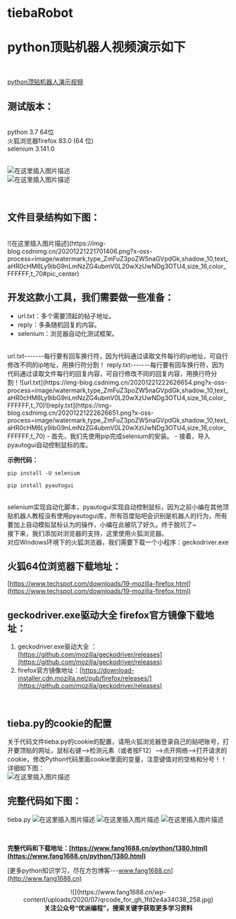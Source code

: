 # tiebaRobot
# python顶贴机器人视频演示如下
<br>



[python顶贴机器人演示视频](https://player.youku.com/embed/XNTAxOTIxNjUwMA==)
## 测试版本：

<br>
python 3.7 64位  <br>
火狐浏览器firefox 83.0 (64 位)  <br>
 selenium       3.141.0 <br>
<br>

![在这里插入图片描述](https://img-blog.csdnimg.cn/20201221224250688.png?x-oss-process=image/watermark,type_ZmFuZ3poZW5naGVpdGk,shadow_10,text_aHR0cHM6Ly9ibG9nLmNzZG4ubmV0L20wXzUwNDg3OTU4,size_16,color_FFFFFF,t_70)
 <br>
![在这里插入图片描述](https://img-blog.csdnimg.cn/20201221224250510.png)
 
 <br>

## 文件目录结构如下图：

<br>
![在这里插入图片描述](https://img-blog.csdnimg.cn/20201221221701406.png?x-oss-process=image/watermark,type_ZmFuZ3poZW5naGVpdGk,shadow_10,text_aHR0cHM6Ly9ibG9nLmNzZG4ubmV0L20wXzUwNDg3OTU4,size_16,color_FFFFFF,t_70#pic_center)

<br>

## 开发这款小工具，我们需要做一些准备：

 - url.txt：多个需要顶起的帖子地址。
 - reply：多条随机回复的内容。
 - selenium：浏览器自动化测试框架。
<br>
 url.txt-------每行要有回车换行符，因为代码通过读取文件每行的ip地址，可自行修改不同的ip地址，用换行符分割！
 reply.txt-------每行要有回车换行符，因为代码通过读取文件每行的回复内容，可自行修改不同的回复内容，用换行符分割！![url.txt](https://img-blog.csdnimg.cn/20201221222626654.png?x-oss-process=image/watermark,type_ZmFuZ3poZW5naGVpdGk,shadow_10,text_aHR0cHM6Ly9ibG9nLmNzZG4ubmV0L20wXzUwNDg3OTU4,size_16,color_FFFFFF,t_70)![reply.txt](https://img-blog.csdnimg.cn/20201221222626651.png?x-oss-process=image/watermark,type_ZmFuZ3poZW5naGVpdGk,shadow_10,text_aHR0cHM6Ly9ibG9nLmNzZG4ubmV0L20wXzUwNDg3OTU4,size_16,color_FFFFFF,t_70)
 - 首先，我们先使用pip完成selenium的安装。
 -   接着，导入pyautogui自动控制鼠标的库。


 
**示例代码：**
```
pip install -U selenium
```
```
pip install pyautogui
```
<br>
selenium实现自动化脚本，pyautogui实现自动控制鼠标，因为之前小编在其他顶贴机器人教程没有使用pyautogui库，所有百度贴吧会识别是机器人的行为，所有要加上自动模拟鼠标认为的操作，小编在此被坑了好久。终于脱坑了~<br>
接下来，我们添加对浏览器的支持，这里使用火狐浏览器。<br>
对应Windows环境下的火狐浏览器，我们需要下载一个小程序：geckodriver.exe

<br>

## 火狐64位浏览器下载地址：
[https://www.techspot.com/downloads/19-mozilla-firefox.html](https://www.techspot.com/downloads/19-mozilla-firefox.html)

## geckodriver.exe驱动大全 firefox官方镜像下载地址：
 1. geckodriver.exe驱动大全 ：[https://github.com/mozilla/geckodriver/releases](https://github.com/mozilla/geckodriver/releases)
 2. firefox官方镜像地址：[https://download-installer.cdn.mozilla.net/pub/firefox/releases/](https://github.com/mozilla/geckodriver/releases)
<br>

## tieba.py的cookie的配置

关于代码文件tieba.py的cookie的配置，请用火狐浏览器登录自己的贴吧账号，打开要顶贴的网址，鼠标右键-->检测元素（或者按F12）-->点开网络-->打开请求的cookie，修改Python代码里面cookie里面的变量，注意键值对的空格和分号！！详细如下图：<br>
![在这里插入图片描述](https://img-blog.csdnimg.cn/20201221224813555.png?x-oss-process=image/watermark,type_ZmFuZ3poZW5naGVpdGk,shadow_10,text_aHR0cHM6Ly9ibG9nLmNzZG4ubmV0L20wXzUwNDg3OTU4,size_16,color_FFFFFF,t_70#pic_center)
<br>

## 完整代码如下图：

tieba.py
![在这里插入图片描述](https://img-blog.csdnimg.cn/20201221221418134.png?x-oss-process=image/watermark,type_ZmFuZ3poZW5naGVpdGk,shadow_10,text_aHR0cHM6Ly9ibG9nLmNzZG4ubmV0L20wXzUwNDg3OTU4,size_16,color_FFFFFF,t_70)
![在这里插入图片描述](https://img-blog.csdnimg.cn/20201221221417811.png?x-oss-process=image/watermark,type_ZmFuZ3poZW5naGVpdGk,shadow_10,text_aHR0cHM6Ly9ibG9nLmNzZG4ubmV0L20wXzUwNDg3OTU4,size_16,color_FFFFFF,t_70)
![在这里插入图片描述](https://img-blog.csdnimg.cn/20201221221417665.png?x-oss-process=image/watermark,type_ZmFuZ3poZW5naGVpdGk,shadow_10,text_aHR0cHM6Ly9ibG9nLmNzZG4ubmV0L20wXzUwNDg3OTU4,size_16,color_FFFFFF,t_70)


<br>

**完整代码和下载地址：[https://www.fang1688.cn/python/1380.html](https://www.fang1688.cn/python/1380.html)**

[更多python知识学习，尽在方包博客---www.fang1688.cn](http://www.fang1688.cn)

<center>![](https://www.fang1688.cn/wp-content/uploads/2020/07/qrcode_for_gh_1fd2e4a34038_258.jpg)
</center>
<center><b>关注公众号“优派编程”，搜索关键字获取更多学习资料</b></center>
